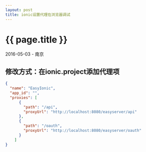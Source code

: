 ```yaml
---
layout: post
title: ionic设置代理在浏览器调试
---
```


{{ page.title }}
================

<p class="meta">2016-05-03 - 南京</p>

## 修改方式：在ionic.project添加代理项

```json
{
  "name": "EasyIonic",
  "app_id": "",
  "proxies": [
      {
        "path": "/api",
        "proxyUrl": "http://localhost:8080/easyserver/api"
      },
      {
        "path": "/oauth",
        "proxyUrl": "http://localhost:8080/easyserver/oauth"
      }
    ]
}
```